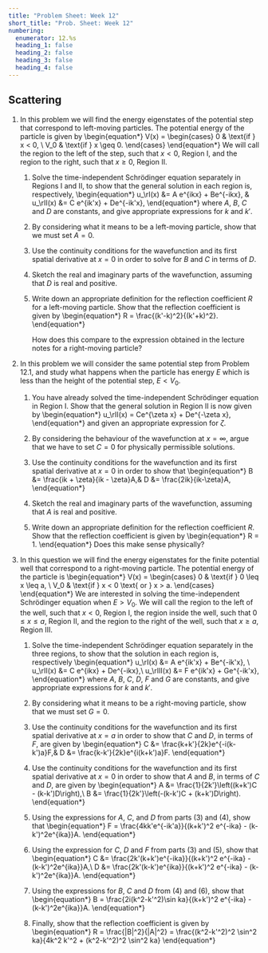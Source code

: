 ```yaml
---
title: "Problem Sheet: Week 12"
short_title: "Prob. Sheet: Week 12"
numbering:
  enumerator: 12.%s
  heading_1: false
  heading_2: false
  heading_3: false
  heading_4: false
---
```


## Scattering

1. In this problem we will find the energy eigenstates of the potential step that correspond to left-moving particles. The potential energy of the particle is given by 
	\begin{equation*}
		V(x) = \begin{cases}
			0 & \text{if } x < 0, \\
			V_0 & \text{if } x \geq 0.
		\end{cases}
	\end{equation*}
	We will call the region to the left of the step, such that $x < 0$, Region I, and the region to the right, such that $x \geq 0$, Region II. 
	1. Solve the time-independent Schrödinger equation separately in Regions I and II, to show that the general solution in each region is, respectively,
		\begin{equation*}
			u_\rI(x) &= A e^{ikx} + Be^{-ikx}, & u_\rII(x) &= C e^{ik'x} + De^{-ik'x}, 
		\end{equation*} 
		where $A$, $B$, $C$ and $D$ are constants, and give appropriate expressions for $k$ and $k'$.

	2. By considering what it means to be a left-moving particle, show that we must set $A = 0$.

	3. Use the continuity conditions for the wavefunction and its first spatial derivative at $x = 0$ in order to solve for $B$ and $C$ in terms of $D$. 

	4. Sketch the real and imaginary parts of the wavefunction, assuming that $D$ is real and positive. 

	5. Write down an appropriate definition for the reflection coefficient $R$ for a left-moving particle. Show that the reflection coefficient is given by
	    \begin{equation*}
            R = \frac{(k'-k)^2}{(k'+k)^2}.
        \end{equation*} 
	
        How does this compare to the expression obtained in the lecture notes for a right-moving particle?


2. In this problem we will consider the same potential step from Problem 12.1, and study what happens when the particle has energy $E$ which is less than the height of the potential step, $E < V_0$.
	
	1. You have already solved the time-independent Schrödinger equation in Region I. Show that  the general solution in Region II is now given by
		\begin{equation*}
             u_\rII(x) = Ce^{\zeta x} + De^{-\zeta x},
        \end{equation*}
		and given an appropriate expression for $\zeta$. 

	2. By considering the behaviour of the wavefunction at $x = \infty$, argue that we have to set $C = 0$ for physically permissible solutions. 

	3. Use the continuity conditions for the wavefunction and its first spatial derivative at $x = 0$ in order to show that
		\begin{equation*}
			B &= \frac{ik + \zeta}{ik - \zeta}A,& D &= \frac{2ik}{ik-\zeta}A, 
		\end{equation*}
	4. Sketch the real and imaginary parts of the wavefunction, assuming that $A$ is real and positive. 

	5. Write down an appropriate definition for the reflection coefficient $R$. Show that the reflection coefficient is given by
		\begin{equation*}
        R = 1.
        \end{equation*}
		Does this make sense physically?
	

3. In this question we will find the energy eigenstates for the finite potential well that correspond to a right-moving particle. The potential energy of the particle is
	\begin{equation*}
		V(x) = \begin{cases}
			0 & \text{if } 0 \leq x \leq a, \\
			V_0 & \text{if } x < 0 \text{ or } x > a.
		\end{cases}
	\end{equation*}
	We are interested in solving the time-independent Schrödinger equation when $E > V_0$. We will call the region to the left of the well, such that $x < 0$, Region I, the region inside the well, such that $0 \leq x \leq a$, Region II, and the region to the right of the well, such that $x \geq a$, Region III.
	1. Solve the time-independent Schrödinger equation separately in the three regions, to show that the solution in each region is, respectively
		\begin{equation*}
			u_\rI(x) &= A e^{ik'x} + Be^{-ik'x}, \\
            u_\rII(x) &= C e^{ikx} + De^{-ikx},\\ 
            u_\rIII(x) &= F e^{ik'x} + Ge^{-ik'x},
		\end{equation*} 
		where $A$, $B$, $C$, $D$, $F$ and $G$ are constants, and give appropriate expressions for $k$ and $k'$.

	2. By considering what it means to be a right-moving particle, show that we must set $G = 0$.

	3. Use the continuity conditions for the wavefunction and its first spatial derivative at $x = a$ in order to show that $C$ and $D$, in terms of $F$, are given by
		\begin{equation*}
			C &= \frac{k+k'}{2k}e^{-i(k-k')a}F,& D &= \frac{k-k'}{2k}e^{i(k+k')a}F.
		\end{equation*} 
		
	4. Use the continuity conditions for the wavefunction and its first spatial derivative at $x = 0$ in order to show that $A$ and $B$, in terms of $C$ and $D$, are given by
		\begin{equation*}
			A &= \frac{1}{2k'}\left((k+k')C - (k-k')D\right),\\
            B &= \frac{1}{2k'}\left(-(k-k')C + (k+k')D\right).
		\end{equation*} 
	5. Using the expressions for $A$, $C$, and $D$ from parts (3) and (4), show that
		\begin{equation*}
            F = \frac{4kk'e^{-ik'a}}{(k+k')^2 e^{-ika} - (k-k')^2e^{ika}}A.
        \end{equation*} 
	6. Using the expression for $C$, $D$ and $F$ from parts (3) and (5), show that
		\begin{equation*}
			C &= \frac{2k'(k+k')e^{-ika}}{(k+k')^2 e^{-ika} - (k-k')^2e^{ika}}A,\\
			D &= \frac{2k'(k-k')e^{ika}}{(k+k')^2 e^{-ika} - (k-k')^2e^{ika}}A.
		\end{equation*}
	7. Using the expressions for $B$, $C$ and $D$ from (4) and (6), show that
		\begin{equation*} 
            B =  \frac{2i(k^2-k'^2)\sin ka}{(k+k')^2 e^{-ika} - (k-k')^2e^{ika}}A. 
        \end{equation*}
	8. Finally, show that the reflection coefficient is given by
		\begin{equation*} R  = \frac{|B|^2}{|A|^2} = \frac{(k^2-k'^2)^2 \sin^2 ka}{4k^2 k'^2 + (k^2-k'^2)^2 \sin^2 ka}
        \end{equation*}